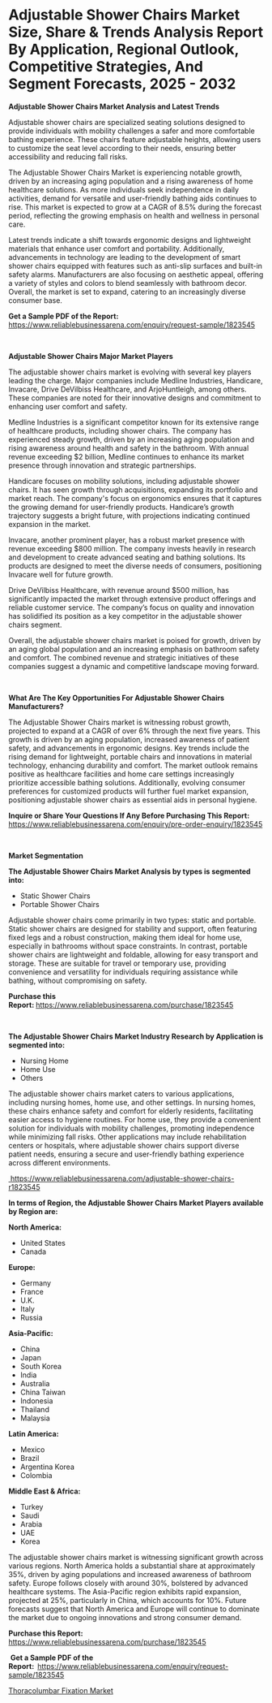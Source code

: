 <p><h1>Adjustable Shower Chairs Market Size, Share & Trends Analysis Report By Application, Regional Outlook, Competitive Strategies, And Segment Forecasts, 2025 - 2032</h1></p><p><strong>Adjustable Shower Chairs Market Analysis and Latest Trends</strong></p>
<p><p>Adjustable shower chairs are specialized seating solutions designed to provide individuals with mobility challenges a safer and more comfortable bathing experience. These chairs feature adjustable heights, allowing users to customize the seat level according to their needs, ensuring better accessibility and reducing fall risks. </p><p>The Adjustable Shower Chairs Market is experiencing notable growth, driven by an increasing aging population and a rising awareness of home healthcare solutions. As more individuals seek independence in daily activities, demand for versatile and user-friendly bathing aids continues to rise. This market is expected to grow at a CAGR of 8.5% during the forecast period, reflecting the growing emphasis on health and wellness in personal care.</p><p>Latest trends indicate a shift towards ergonomic designs and lightweight materials that enhance user comfort and portability. Additionally, advancements in technology are leading to the development of smart shower chairs equipped with features such as anti-slip surfaces and built-in safety alarms. Manufacturers are also focusing on aesthetic appeal, offering a variety of styles and colors to blend seamlessly with bathroom decor. Overall, the market is set to expand, catering to an increasingly diverse consumer base.</p></p>
<p><strong>Get a Sample PDF of the Report:&nbsp;</strong> <a href="https://www.reliablebusinessarena.com/enquiry/request-sample/1823545?utm_campaign=2640&utm_medium=2&utm_source=Github&utm_content=ia&utm_term=03032025&utm_id=adjustable-shower-chairs">https://www.reliablebusinessarena.com/enquiry/request-sample/1823545</a></p>
<p>&nbsp;</p>
<p><strong>Adjustable Shower Chairs Major Market Players</strong></p>
<p><p>The adjustable shower chairs market is evolving with several key players leading the charge. Major companies include Medline Industries, Handicare, Invacare, Drive DeVilbiss Healthcare, and ArjoHuntleigh, among others. These companies are noted for their innovative designs and commitment to enhancing user comfort and safety.</p><p>Medline Industries is a significant competitor known for its extensive range of healthcare products, including shower chairs. The company has experienced steady growth, driven by an increasing aging population and rising awareness around health and safety in the bathroom. With annual revenue exceeding $2 billion, Medline continues to enhance its market presence through innovation and strategic partnerships.</p><p>Handicare focuses on mobility solutions, including adjustable shower chairs. It has seen growth through acquisitions, expanding its portfolio and market reach. The company's focus on ergonomics ensures that it captures the growing demand for user-friendly products. Handicare’s growth trajectory suggests a bright future, with projections indicating continued expansion in the market.</p><p>Invacare, another prominent player, has a robust market presence with revenue exceeding $800 million. The company invests heavily in research and development to create advanced seating and bathing solutions. Its products are designed to meet the diverse needs of consumers, positioning Invacare well for future growth.</p><p>Drive DeVilbiss Healthcare, with revenue around $500 million, has significantly impacted the market through extensive product offerings and reliable customer service. The company’s focus on quality and innovation has solidified its position as a key competitor in the adjustable shower chairs segment.</p><p>Overall, the adjustable shower chairs market is poised for growth, driven by an aging global population and an increasing emphasis on bathroom safety and comfort. The combined revenue and strategic initiatives of these companies suggest a dynamic and competitive landscape moving forward.</p></p>
<p>&nbsp;</p>
<p><strong>What Are The Key Opportunities For Adjustable Shower Chairs Manufacturers?</strong></p>
<p><p>The Adjustable Shower Chairs market is witnessing robust growth, projected to expand at a CAGR of over 6% through the next five years. This growth is driven by an aging population, increased awareness of patient safety, and advancements in ergonomic designs. Key trends include the rising demand for lightweight, portable chairs and innovations in material technology, enhancing durability and comfort. The market outlook remains positive as healthcare facilities and home care settings increasingly prioritize accessible bathing solutions. Additionally, evolving consumer preferences for customized products will further fuel market expansion, positioning adjustable shower chairs as essential aids in personal hygiene.</p></p>
<p><strong>Inquire or Share Your Questions If Any Before Purchasing This Report:</strong> <a href="https://www.reliablebusinessarena.com/enquiry/pre-order-enquiry/1823545?utm_campaign=2640&utm_medium=2&utm_source=Github&utm_content=ia&utm_term=03032025&utm_id=adjustable-shower-chairs">https://www.reliablebusinessarena.com/enquiry/pre-order-enquiry/1823545</a></p>
<p>&nbsp;</p>
<p><strong>Market Segmentation</strong></p>
<p><strong>The Adjustable Shower Chairs Market Analysis by types is segmented into:</strong></p>
<p><ul><li>Static Shower Chairs</li><li>Portable Shower Chairs</li></ul></p>
<p><p>Adjustable shower chairs come primarily in two types: static and portable. Static shower chairs are designed for stability and support, often featuring fixed legs and a robust construction, making them ideal for home use, especially in bathrooms without space constraints. In contrast, portable shower chairs are lightweight and foldable, allowing for easy transport and storage. These are suitable for travel or temporary use, providing convenience and versatility for individuals requiring assistance while bathing, without compromising on safety.</p></p>
<p><strong>Purchase this Report:&nbsp;</strong><a href="https://www.reliablebusinessarena.com/purchase/1823545?utm_campaign=2640&utm_medium=2&utm_source=Github&utm_content=ia&utm_term=03032025&utm_id=adjustable-shower-chairs">https://www.reliablebusinessarena.com/purchase/1823545</a></p>
<p>&nbsp;</p>
<p><strong>The Adjustable Shower Chairs Market Industry Research by Application is segmented into:</strong></p>
<p><ul><li>Nursing Home</li><li>Home Use</li><li>Others</li></ul></p>
<p><p>The adjustable shower chairs market caters to various applications, including nursing homes, home use, and other settings. In nursing homes, these chairs enhance safety and comfort for elderly residents, facilitating easier access to hygiene routines. For home use, they provide a convenient solution for individuals with mobility challenges, promoting independence while minimizing fall risks. Other applications may include rehabilitation centers or hospitals, where adjustable shower chairs support diverse patient needs, ensuring a secure and user-friendly bathing experience across different environments.</p></p>
<p><a href="https://www.reliablebusinessarena.com/adjustable-shower-chairs-r1823545?utm_campaign=2640&utm_medium=2&utm_source=Github&utm_content=ia&utm_term=03032025&utm_id=adjustable-shower-chairs">&nbsp;https://www.reliablebusinessarena.com/adjustable-shower-chairs-r1823545</a></p>
<p><strong>In terms of Region, the Adjustable Shower Chairs Market Players available by Region are:</strong></p>
<p>
    <p> <strong> North America: </strong>
        <ul>
            <li>United States</li>
            <li>Canada</li>
        </ul>
        </p> 
    <p> <strong> Europe: </strong>
        <ul>
            <li>Germany</li>
            <li>France</li>
            <li>U.K.</li>
            <li>Italy</li>
            <li>Russia</li>
        </ul>
        </p> 
    <p> <strong> Asia-Pacific: </strong>
        <ul>
            <li>China</li>
            <li>Japan</li>
            <li>South Korea</li>
            <li>India</li>
            <li>Australia</li>
            <li>China Taiwan</li>
            <li>Indonesia</li>
            <li>Thailand</li>
            <li>Malaysia</li>
        </ul>
        </p> 
    <p> <strong> Latin America: </strong>
        <ul>
            <li>Mexico</li>
            <li>Brazil</li>
            <li>Argentina Korea</li>
            <li>Colombia</li>
        </ul>
        </p> 
    <p> <strong> Middle East & Africa: </strong>
        <ul>
            <li>Turkey</li>
            <li>Saudi</li>
            <li>Arabia</li>
            <li>UAE</li>
            <li>Korea</li>
        </ul>
    </p>
    </p>
<p><p>The adjustable shower chairs market is witnessing significant growth across various regions. North America holds a substantial share at approximately 35%, driven by aging populations and increased awareness of bathroom safety. Europe follows closely with around 30%, bolstered by advanced healthcare systems. The Asia-Pacific region exhibits rapid expansion, projected at 25%, particularly in China, which accounts for 10%. Future forecasts suggest that North America and Europe will continue to dominate the market due to ongoing innovations and strong consumer demand.</p></p>
<p><strong>Purchase this Report: </strong><a href="https://www.reliablebusinessarena.com/purchase/1823545?utm_campaign=2640&utm_medium=2&utm_source=Github&utm_content=ia&utm_term=03032025&utm_id=adjustable-shower-chairs">https://www.reliablebusinessarena.com/purchase/1823545</a></p>
<p>&nbsp;<strong>Get a Sample PDF of the Report:&nbsp;&nbsp;</strong><a href="https://www.reliablebusinessarena.com/enquiry/request-sample/1823545?utm_campaign=2640&utm_medium=2&utm_source=Github&utm_content=ia&utm_term=03032025&utm_id=adjustable-shower-chairs">https://www.reliablebusinessarena.com/enquiry/request-sample/1823545</a></p>
<p><strong></strong></p>
<p><p><a href="https://github.com/voigttyagi/Market-Research-Report-List-1/blob/main/thoracolumbar-fixation-market.md?utm_campaign=2640&utm_medium=2&utm_source=Github&utm_content=ia&utm_term=03032025&utm_id=adjustable-shower-chairs">Thoracolumbar Fixation Market</a></p></p>